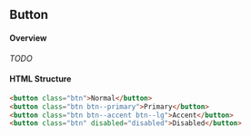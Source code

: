 ## Button

#### Overview
_TODO_

#### HTML Structure
```html
<button class="btn">Normal</button>
<button class="btn btn--primary">Primary</button>
<button class="btn btn--accent btn--lg">Accent</button>
<button class="btn" disabled="disabled">Disabled</button>
```
